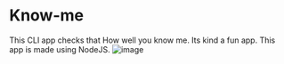 # Know-me
This CLI app checks that How well you know me. Its kind a fun app. 
This app is made using NodeJS.
![image](https://user-images.githubusercontent.com/65008607/135290934-d18dfaff-a600-4365-a65a-f020d62cff2e.png)
